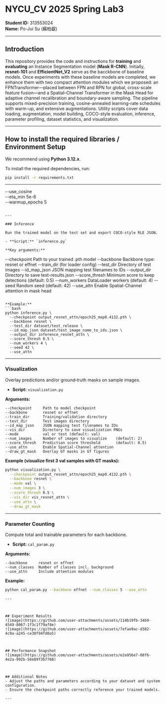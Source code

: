 # NYCU_CV 2025 Spring Lab3

**Student ID:** 313553024  
**Name:** Po-Jui Su (蘇柏叡)

---

## Introduction

This repository provides the code and instructions for **training** and **evaluating** an Instance Segmentation model (**Mask R-CNN**). Initially, **resnet-101** and **EfficientNet_V2** serve as the bacckbone of baseline models. Once experiments with these baseline models are completed, we  enhance them with two compact attention modules which we proposed: an FPNTransformer—placed between FPN and RPN for global, cross-scale feature fusion—and a Spatial–Channel Transformer in the Mask Head for adaptive channel recalibration and boundary-aware sampling. The pipeline supports mixed-precision training, cosine-annealed learning-rate schedules with warm-up, and extensive augmentations. Utility scripts cover data loading, augmentation, model building, COCO-style evaluation, inference, parameter profiling, dataset statistics, and visualization.

---

## How to install the required libraries / Environment Setup

We recommend using **Python 3.12.x**.

To install the required dependencies, run:

```bash
pip install -r requirements.txt
```

---


  --use_cosine \
  --eta_min 5e-6 \
  --warmup_epochs 5
```

---

### Inference

Run the trained model on the test set and export COCO-style RLE JSON.

- **Script:** `inference.py`

**Key arguments:**
```
--checkpoint     Path to your trained .pth model
--backbone       Backbone type: resnet or effnet
--train_dir      (for loader config) 
--test_dir       Directory of test images
--id_map_json    JSON mapping test filenames to IDs
--output_dir     Directory to save test-results.json
--score_thresh   Minimum score to keep detections (default: 0.5)
--num_workers    DataLoader workers (default: 4)
--seed           Random seed (default: 42)
--use_attn       Enable Spatial-Channel attention in mask head
```

**Example:**
```bash
python inference.py \
  --checkpoint output_resnet_attn/epoch25_map0.4132.pth \
  --backbone resnet \
  --test_dir dataset/test_release \
  --id_map_json dataset/test_image_name_to_ids.json \
  --output_dir inference_resnet_attn \
  --score_thresh 0.5 \
  --num_workers 4 \
  --seed 42 \
  --use_attn
```

---

### Visualization

Overlay predictions and/or ground‐truth masks on sample images.

- **Script:** `visualization.py`

**Arguments:**
```
--checkpoint     Path to model checkpoint
--backbone       resnet or effnet
--train_dir      Training/validation directory
--test_dir       Test images directory
--id_map_json    JSON mapping test filenames to IDs
--vis_dir        Directory to save visualization PNGs
--mode           val or test (default: val)
--num_images     Number of images to visualize    (default: 2)
--score_thresh   Prediction score threshold       (default: 0.5)
--use_attn       Enable Spatial-Channel attention
--draw_gt_mask   Overlay GT masks in GT figures
```

**Example (visualize first 3 val samples with GT masks):**
```bash
python visualization.py \
  --checkpoint output_resnet_attn/epoch25_map0.4132.pth \
  --backbone resnet \
  --mode val \
  --num_images 3 \
  --score_thresh 0.5 \
  --vis_dir vis_resnet_attn \
  --use_attn \
  --draw_gt_mask
```

---

### Parameter Counting

Compute total and trainable parameters for each backbone.

- **Script:** `cal_param.py`

**Arguments:**
```
--backbone     resnet or effnet
--num_classes  Number of classes incl. background
--use_attn     Include attention modules
```

**Example:**
```bash
python cal_param.py --backbone effnet --num_classes 5 --use_attn
```
```
---



## Experiment Results 
![image](https://github.com/user-attachments/assets/114b19fb-34b9-4549-8067-1f3c1f79af8e)
![image](https://github.com/user-attachments/assets/7efae9ac-d382-4c9a-a245-ce30f94fd0a5)



## Performance Snapshot
![image](https://github.com/user-attachments/assets/e2a956e7-08f6-4e2a-992b-56e89f3b7768)



## Additional Notes
- Adjust the paths and parameters according to your dataset and system configuration.
- Ensure the checkpoint paths correctly reference your trained models.

---
